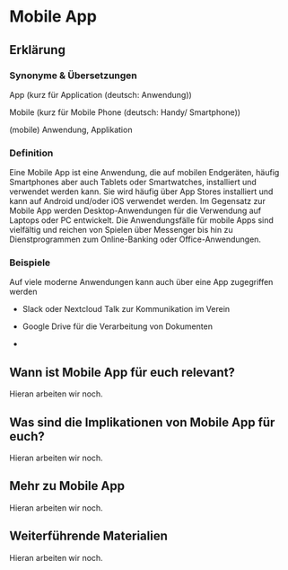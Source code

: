 # Mobile App
## Erklärung

### Synonyme & Übersetzungen

App (kurz für Application (deutsch: Anwendung))

Mobile (kurz für Mobile Phone (deutsch: Handy/ Smartphone))

(mobile) Anwendung, Applikation

### Definition

Eine Mobile App ist eine Anwendung, die auf mobilen Endgeräten, häufig Smartphones aber auch Tablets oder Smartwatches, installiert und verwendet werden kann. Sie wird häufig über App Stores installiert und kann auf Android und/oder iOS verwendet werden. Im Gegensatz zur Mobile App werden Desktop-Anwendungen für die Verwendung auf Laptops oder PC entwickelt. Die Anwendungsfälle für mobile Apps sind vielfältig und reichen von Spielen über Messenger bis hin zu Dienstprogrammen zum Online-Banking oder Office-Anwendungen.

### Beispiele

Auf viele moderne Anwendungen kann auch über eine App zugegriffen werden

- Slack oder Nextcloud Talk zur Kommunikation im Verein

- Google Drive für die Verarbeitung von Dokumenten

- 

  
## Wann ist Mobile App für euch relevant?
Hieran arbeiten wir noch.

## Was sind die Implikationen von Mobile App für euch? 
Hieran arbeiten wir noch.

## Mehr zu Mobile App   
Hieran arbeiten wir noch.

## Weiterführende Materialien
Hieran arbeiten wir noch.

